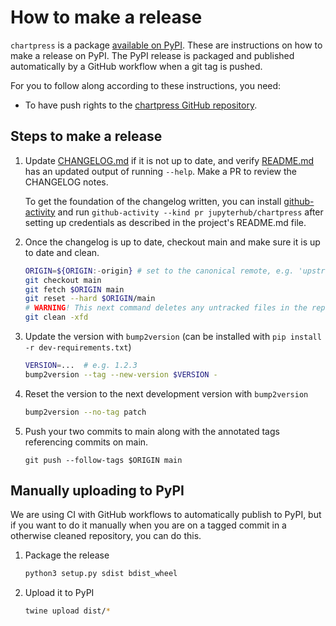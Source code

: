 # How to make a release

`chartpress` is a package [available on
PyPI](https://pypi.org/project/chartpress/). These are instructions on how to
make a release on PyPI. The PyPI release is packaged and published automatically
by a GitHub workflow when a git tag is pushed.

For you to follow along according to these instructions, you need:

- To have push rights to the [chartpress GitHub
  repository](https://github.com/jupyterhub/chartpress).

## Steps to make a release

1. Update [CHANGELOG.md](CHANGELOG.md) if it is not up to date, and verify
   [README.md](README.md) has an updated output of running `--help`. Make a PR
   to review the CHANGELOG notes.

   To get the foundation of the changelog written, you can install
   [github-activity](https://github.com/choldgraf/github-activity) and run
   `github-activity --kind pr jupyterhub/chartpress` after setting up
   credentials as described in the project's README.md file.

1. Once the changelog is up to date, checkout main and make sure it is up to date and clean.

   ```bash
   ORIGIN=${ORIGIN:-origin} # set to the canonical remote, e.g. 'upstream' if 'origin' is not the official repo
   git checkout main
   git fetch $ORIGIN main
   git reset --hard $ORIGIN/main
   # WARNING! This next command deletes any untracked files in the repo
   git clean -xfd
   ```

1. Update the version with `bump2version` (can be installed with `pip install -r dev-requirements.txt`)

   ```bash
   VERSION=...  # e.g. 1.2.3
   bump2version --tag --new-version $VERSION -
   ```

1. Reset the version to the next development version with `bump2version`

   ```bash
   bump2version --no-tag patch
   ```

1. Push your two commits to main along with the annotated tags referencing
   commits on main.

   ```
   git push --follow-tags $ORIGIN main
   ```

## Manually uploading to PyPI

We are using CI with GitHub workflows to automatically publish to PyPI, but if
you want to do it manually when you are on a tagged commit in a otherwise
cleaned repository, you can do this.

1. Package the release

   ```bash
   python3 setup.py sdist bdist_wheel
   ```

1. Upload it to PyPI

   ```bash
   twine upload dist/*
   ```
